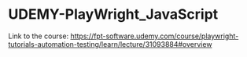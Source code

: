 # UDEMY-PlayWright_JavaScript

Link to the course: https://fpt-software.udemy.com/course/playwright-tutorials-automation-testing/learn/lecture/31093884#overview
